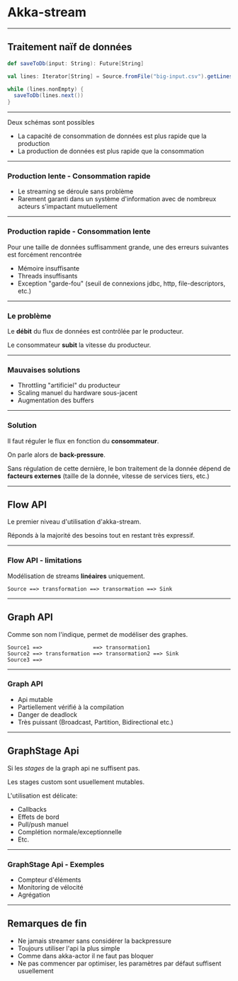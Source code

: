 
# Akka-stream

---

## Traitement naïf de données
```scala
def saveToDb(input: String): Future[String]

val lines: Iterator[String] = Source.fromFile("big-input.csv").getLines()

while (lines.nonEmpty) {
  saveToDb(lines.next())
}
```

---

Deux schémas sont possibles

- La capacité de consommation de données est plus rapide que la production
- La production de données est plus rapide que la consommation

---

### Production lente - Consommation rapide

- Le streaming se déroule sans problème
- Rarement garanti dans un système d'information avec de nombreux acteurs s'impactant mutuellement 

---

### Production rapide - Consommation lente

Pour une taille de données suffisamment grande, une des erreurs suivantes est forcément rencontrée 

- Mémoire insuffisante
- Threads insuffisants
- Exception "garde-fou" (seuil de connexions jdbc, http, file-descriptors, etc.)

---

### Le problème

Le **débit** du flux de données est contrôlée par le producteur.

Le consommateur **subit** la vitesse du producteur.

---

### Mauvaises solutions

- Throttling "artificiel" du producteur
- Scaling manuel du hardware sous-jacent
- Augmentation des buffers

---

### Solution

Il faut réguler le flux en fonction du **consommateur**.

On parle alors de **back-pressure**.

Sans régulation de cette dernière, le bon traitement de la donnée dépend de **facteurs externes** (taille de la donnée, vitesse de services tiers, etc.)

---

## Flow API

Le premier niveau d'utilisation d'akka-stream.

Réponds à la majorité des besoins tout en restant très expressif.

---

### Flow API - limitations

Modélisation de streams **linéaires** uniquement.


```
Source ==> transformation ==> transormation ==> Sink
```

---

## Graph API

Comme son nom l'indique, permet de modéliser des graphes.

```
Source1 ==>                ==> transormation1 
Source2 ==> transformation ==> transormation2 ==> Sink
Source3 ==>                
```

---

### Graph API

- Api mutable
- Partiellement vérifié à la compilation
- Danger de deadlock
- Très puissant (Broadcast, Partition, Bidirectional etc.)

---

## GraphStage Api

Si les *stages* de la graph api ne suffisent pas.

Les stages custom sont usuellement mutables.

L'utilisation est délicate: 
- Callbacks
- Effets de bord
- Pull/push manuel
- Complétion normale/exceptionnelle
- Etc.

---

### GraphStage Api - Exemples

- Compteur d'éléments
- Monitoring de vélocité
- Agrégation

---

## Remarques de fin

- Ne jamais streamer sans considérer la backpressure
- Toujours utiliser l'api la plus simple
- Comme dans akka-actor il ne faut pas bloquer
- Ne pas commencer par optimiser, les paramètres par défaut suffisent usuellement
